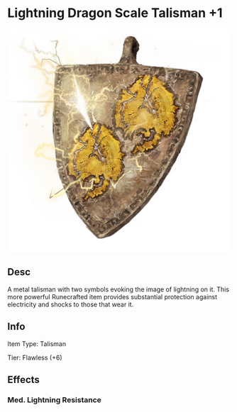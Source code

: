 # Lightning Dragon Scale Talisman +1

![Copyrighted Image](LightningDragonScaleTalisman+1.png)

## Desc

A metal talisman with two symbols evoking the image of lightning on it. This more powerful Runecrafted item provides substantial protection against electricity and shocks to those that wear it.

## Info

Item Type: Talisman

Tier: Flawless (+6)

## Effects

### Med. Lightning Resistance
